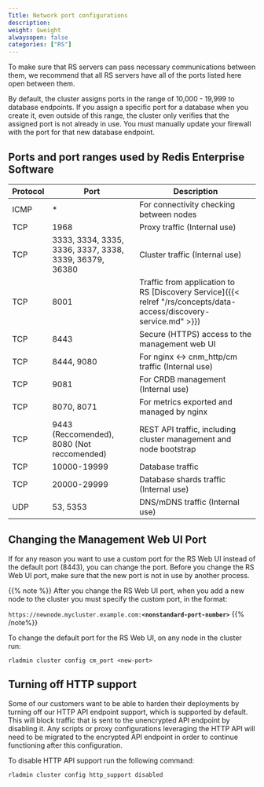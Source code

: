 ```yaml
---
Title: Network port configurations
description:
weight: $weight
alwaysopen: false
categories: ["RS"]
---
```

To make sure that RS servers can pass necessary communications between them,
we recommend that all RS servers have all of the ports listed here open
between them.

By default, the cluster assigns ports in the range of 10,000 - 19,999
to database endpoints. If you assign a specific port for a database when
you create it, even outside of this range, the cluster only verifies
that the assigned port is not already in use. You must manually
update your firewall with the port for that new database endpoint.

## Ports and port ranges used by Redis Enterprise Software

| Protocol | Port | Description |
|------------|-----------------|-----------------|
| ICMP | * | For connectivity checking between nodes |
| TCP | 1968 | Proxy traffic (Internal use) |
| TCP | 3333, 3334, 3335, 3336, 3337, 3338, 3339, 36379, 36380 | Cluster traffic (Internal use) |
| TCP | 8001 | Traffic from application to RS [Discovery Service]({{< relref "/rs/concepts/data-access/discovery-service.md" >}}) |
| TCP | 8443 | Secure (HTTPS) access to the management web UI |
| TCP | 8444, 9080 | For nginx <-> cnm_http/cm traffic (Internal use) |
| TCP | 9081 | For CRDB management (Internal use) |
| TCP | 8070, 8071 | For metrics exported and managed by nginx |
| TCP | 9443 (Reccomended), 8080 (Not reccomended) | REST API traffic, including cluster management and node bootstrap |
| TCP | 10000-19999 | Database traffic |
| TCP | 20000-29999 | Database shards traffic (Internal use) |
| UDP | 53, 5353 | DNS/mDNS traffic (Internal use) |

## Changing the Management Web UI Port

If for any reason you want to use a custom port for the RS Web UI
instead of the default port (8443), you can change the port. Before you
change the RS Web UI port, make sure that the new port is not in
use by another process.

{{% note %}}
After you change the RS Web UI port, when you add a new node to the
cluster you must specify the custom port, in the format:

`https://newnode.mycluster.example.com:`**`<nonstandard-port-number>`**
{{% /note%}}

To change the default port for the RS Web UI, on any node in the cluster run:

```src
rladmin cluster config cm_port <new-port>
```

## Turning off HTTP support

Some of our customers want to be able to harden their deployments by turning off our HTTP API endpoint support, which is supported by default. This will block traffic that is sent to the unencrypted API endpoint by disabling it. Any scripts or proxy configurations leveraging the HTTP API will need to be migrated to the encrypted API endpoint in order to continue functioning after this configuration.

To disable HTTP API support run the following command:

```src
rladmin cluster config http_support disabled
```

